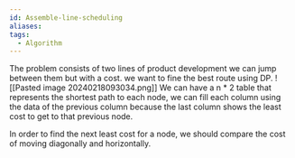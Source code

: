 ```yaml
---
id: Assemble-line-scheduling
aliases: 
tags:
  - Algorithm
---
```

The problem consists of two lines of product development we can jump between them but with a cost. we want to fine the best route using DP.
![[Pasted image 20240218093034.png]]
We can have a n * 2 table that represents the shortest path to each node, we can fill each column using the data of the previous column because the last column shows the least cost to get to that previous node.

In order to find the next least cost for a node, we should compare the cost of moving diagonally and horizontally.

